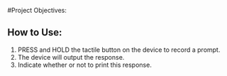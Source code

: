 #Project Objectives:

## How to Use:
1. PRESS and HOLD the tactile button on the device to record a prompt.
2. The device will output the response.
3. Indicate whether or not to print this response.
